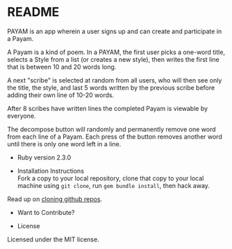 # README

PAYAM is an app wherein a user signs up and can create and participate in a Payam.

A Payam is a kind of poem. In a PAYAM, the first user picks a one-word title, selects a Style from a list (or creates a new style), then writes the first line that is between 10 and 20 words long.

A next "scribe" is selected at random from all users, who will then see only the title, the style, and last 5 words written by the previous scribe before adding their own line of 10-20 words.

After 8 scribes have written lines the completed Payam is viewable by everyone.

The decompose button will randomly and permanently remove one word from each line of a Payam. Each press of the button removes another word until there is only one word left in a line.

* Ruby version
2.3.0



* Installation Instructions  
Fork a copy to your local repository, clone that copy to your local machine using `git clone`, run `gem bundle install`, then hack away.

Read up on [cloning github repos](https://help.github.com/articles/cloning-a-repository/).

* Want to Contribute?

* License

Licensed under the MIT license.
